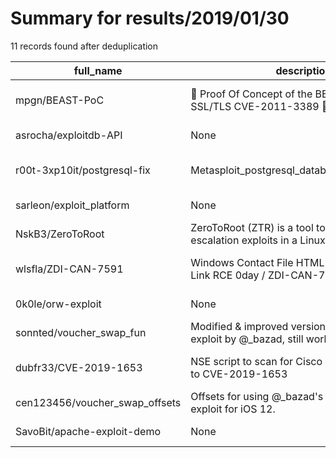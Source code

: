 
# Summary for results/2019/01/30
    
11 records found after deduplication

| full_name | description | html_url | matched_list | matched_count | pushed_at | size | stargazers_count | language | forks_count | vul_ids |
|--------------------------------|--------------------------------------------------------------------------------------|---------------------------------------------------|----------------------------------|-----------------|---------------------------|--------|--------------------|------------|---------------|-------------------|
| mpgn/BEAST-PoC | :muscle: Proof Of Concept of the BEAST attack against SSL/TLS CVE-2011-3389 :muscle: | https://github.com/mpgn/BEAST-PoC | ['attack poc', 'cve poc'] | 2 | 2019-01-30 21:36:22+00:00 | 36 | 48 | Python | 29 | ['CVE-2011-3389'] |
| asrocha/exploitdb-API | None | https://github.com/asrocha/exploitdb-API | ['exploit'] | 1 | 2019-01-30 14:33:52+00:00 | 2692 | 2 | PHP | 5 | [] |
| r00t-3xp10it/postgresql-fix | Metasploit_postgresql_database_connection_fix | https://github.com/r00t-3xp10it/postgresql-fix | ['metasploit module OR payload'] | 1 | 2019-01-30 10:51:05+00:00 | 992 | 11 | Shell | 12 | [] |
| sarleon/exploit_platform | None | https://github.com/sarleon/exploit_platform | ['exploit'] | 1 | 2019-01-30 07:51:19+00:00 | 6 | 0 | Python | 0 | [] |
| NskB3/ZeroToRoot | ZeroToRoot (ZTR) is a tool to find privilige escalation exploits in a Linux system. | https://github.com/NskB3/ZeroToRoot | ['exploit'] | 1 | 2019-01-30 11:36:59+00:00 | 21 | 0 | Python | 0 | [] |
| wlsfla/ZDI-CAN-7591 | Windows Contact File HTML Injection Mailto: Link RCE 0day / ZDI-CAN-7591 | https://github.com/wlsfla/ZDI-CAN-7591 | ['0day', 'rce'] | 2 | 2019-01-30 13:28:06+00:00 | 4 | 0 | nan | 0 | ['ZDI-CAN-7591'] |
| 0k0le/orw-exploit | None | https://github.com/0k0le/orw-exploit | ['exploit'] | 1 | 2019-01-30 14:03:06+00:00 | 1 | 0 | Assembly | 0 | [] |
| sonnted/voucher_swap_fun | Modified & improved version of the TFP 0 exploit by @_bazad, still work on progress. | https://github.com/sonnted/voucher_swap_fun | ['exploit'] | 1 | 2019-01-30 14:46:35+00:00 | 171 | 0 | C | 0 | [] |
| dubfr33/CVE-2019-1653 | NSE script to scan for Cisco routers vulnerable to CVE-2019-1653 | https://github.com/dubfr33/CVE-2019-1653 | ['cve-2'] | 1 | 2019-01-30 15:01:41+00:00 | 3 | 1 | Lua | 1 | ['CVE-2019-1653'] |
| cen123456/voucher_swap_offsets | Offsets for using @_bazad's voucher_swap exploit for iOS 12. | https://github.com/cen123456/voucher_swap_offsets | ['exploit'] | 1 | 2019-01-30 14:44:38+00:00 | 9 | 0 | C | 0 | [] |
| SavoBit/apache-exploit-demo | None | https://github.com/SavoBit/apache-exploit-demo | ['exploit'] | 1 | 2019-01-30 21:39:21+00:00 | 12 | 0 | | 0 | [] |
